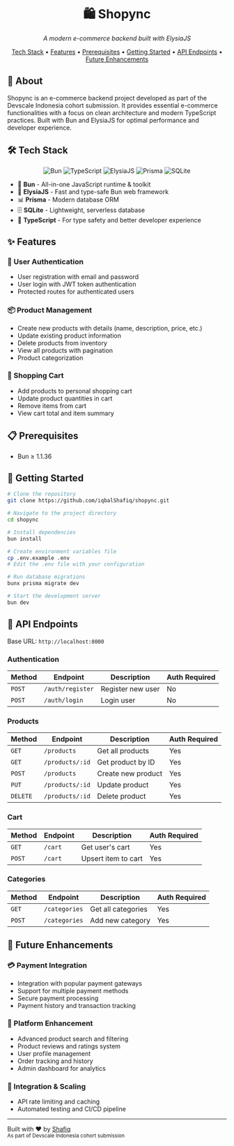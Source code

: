 
<div align="center">
  <h1>🛍️ Shopync</h1>
  <p><i>A modern e-commerce backend built with ElysiaJS</i></p>

  <p>
    <a href="#tech-stack">Tech Stack</a> •
    <a href="#features">Features</a> •
    <a href="#prerequisites">Prerequisites</a> •
    <a href="#getting-started">Getting Started</a> •
    <a href="#api-endpoints">API Endpoints</a> •
    <a href="#future-enhancements">Future Enhancements</a>
  </p>
</div>

<div id="about">
  <h2>📝 About</h2>
  <p>
    Shopync is an e-commerce backend project developed as part of the Devscale Indonesia cohort submission. It provides essential e-commerce functionalities with a focus on clean architecture and modern TypeScript practices. Built with Bun and ElysiaJS for optimal performance and developer experience.
  </p>
</div>

<div id="tech-stack">
  <h2>🛠️ Tech Stack</h2>
  <p align="center">
    <img src="https://img.shields.io/badge/Bun-%23000000.svg?style=for-the-badge&logo=bun&logoColor=white" alt="Bun"/>
    <img src="https://img.shields.io/badge/TypeScript-007ACC?style=for-the-badge&logo=typescript&logoColor=white" alt="TypeScript"/>
    <img src="https://img.shields.io/badge/Elysia-000000?style=for-the-badge" alt="ElysiaJS"/>
    <img src="https://img.shields.io/badge/Prisma-2D3748?style=for-the-badge&logo=prisma&logoColor=white" alt="Prisma"/>
    <img src="https://img.shields.io/badge/SQLite-07405E?style=for-the-badge&logo=sqlite&logoColor=white" alt="SQLite"/>
  </p>

  <ul>
    <li>🚀 <strong>Bun</strong> - All-in-one JavaScript runtime & toolkit</li>
    <li>🎯 <strong>ElysiaJS</strong> - Fast and type-safe Bun web framework</li>
    <li>📊 <strong>Prisma</strong> - Modern database ORM</li>
    <li>🗄️ <strong>SQLite</strong> - Lightweight, serverless database</li>
    <li>📘 <strong>TypeScript</strong> - For type safety and better developer experience</li>
  </ul>
</div>

<div id="features">
  <h2>✨ Features</h2>
  
  <h3>🔐 User Authentication</h3>
  <ul>
    <li>User registration with email and password</li>
    <li>User login with JWT token authentication</li>
    <li>Protected routes for authenticated users</li>
  </ul>

  <h3>📦 Product Management</h3>
  <ul>
    <li>Create new products with details (name, description, price, etc.)</li>
    <li>Update existing product information</li>
    <li>Delete products from inventory</li>
    <li>View all products with pagination</li>
    <li>Product categorization</li>
  </ul>

  <h3>🛒 Shopping Cart</h3>
  <ul>
    <li>Add products to personal shopping cart</li>
    <li>Update product quantities in cart</li>
    <li>Remove items from cart</li>
    <li>View cart total and item summary</li>
  </ul>
</div>

<div id="prerequisites">
  <h2>📋 Prerequisites</h2>
  <ul>
    <li>Bun ≥ 1.1.36</li>
  </ul>
</div>

<div id="getting-started">
  <h2>🚀 Getting Started</h2>

  ```bash
  # Clone the repository
  git clone https://github.com/iqbalShafiq/shopync.git

  # Navigate to the project directory
  cd shopync

  # Install dependencies
  bun install

  # Create environment variables file
  cp .env.example .env
  # Edit the .env file with your configuration

  # Run database migrations
  bunx prisma migrate dev

  # Start the development server
  bun dev
  ```
</div>

<div id="api-endpoints">
  <h2>🔌 API Endpoints</h2>
  <p>Base URL: <code>http://localhost:8000</code></p>

  <h3>Authentication</h3>
  <table>
    <thead>
      <tr>
        <th>Method</th>
        <th>Endpoint</th>
        <th>Description</th>
        <th>Auth Required</th>
      </tr>
    </thead>
    <tbody>
      <tr>
        <td><code>POST</code></td>
        <td><code>/auth/register</code></td>
        <td>Register new user</td>
        <td>No</td>
      </tr>
      <tr>
        <td><code>POST</code></td>
        <td><code>/auth/login</code></td>
        <td>Login user</td>
        <td>No</td>
      </tr>
    </tbody>
  </table>

  <h3>Products</h3>
  <table>
    <thead>
      <tr>
        <th>Method</th>
        <th>Endpoint</th>
        <th>Description</th>
        <th>Auth Required</th>
      </tr>
    </thead>
    <tbody>
      <tr>
        <td><code>GET</code></td>
        <td><code>/products</code></td>
        <td>Get all products</td>
        <td>Yes</td>
      </tr>
      <tr>
        <td><code>GET</code></td>
        <td><code>/products/:id</code></td>
        <td>Get product by ID</td>
        <td>Yes</td>
      </tr>
      <tr>
        <td><code>POST</code></td>
        <td><code>/products</code></td>
        <td>Create new product</td>
        <td>Yes</td>
      </tr>
      <tr>
        <td><code>PUT</code></td>
        <td><code>/products/:id</code></td>
        <td>Update product</td>
        <td>Yes</td>
      </tr>
      <tr>
        <td><code>DELETE</code></td>
        <td><code>/products/:id</code></td>
        <td>Delete product</td>
        <td>Yes</td>
      </tr>
    </tbody>
  </table>

  <h3>Cart</h3>
  <table>
    <thead>
      <tr>
        <th>Method</th>
        <th>Endpoint</th>
        <th>Description</th>
        <th>Auth Required</th>
      </tr>
    </thead>
    <tbody>
      <tr>
        <td><code>GET</code></td>
        <td><code>/cart</code></td>
        <td>Get user's cart</td>
        <td>Yes</td>
      </tr>
      <tr>
        <td><code>POST</code></td>
        <td><code>/cart</code></td>
        <td>Upsert item to cart</td>
        <td>Yes</td>
      </tr>
    </tbody>
  </table>

  <h3>Categories</h3>
  <table>
    <thead>
      <tr>
        <th>Method</th>
        <th>Endpoint</th>
        <th>Description</th>
        <th>Auth Required</th>
      </tr>
    </thead>
    <tbody>
      <tr>
        <td><code>GET</code></td>
        <td><code>/categories</code></td>
        <td>Get all categories</td>
        <td>Yes</td>
      </tr>
      <tr>
        <td><code>POST</code></td>
        <td><code>/categories</code></td>
        <td>Add new category</td>
        <td>Yes</td>
      </tr>
    </tbody>
  </table>
</div>

<div id="future-enhancements">
  <h2>🔮 Future Enhancements</h2>
  
  <h3>💳 Payment Integration</h3>
  <ul>
    <li>Integration with popular payment gateways</li>
    <li>Support for multiple payment methods</li>
    <li>Secure payment processing</li>
    <li>Payment history and transaction tracking</li>
  </ul>

  <h3>🚀 Platform Enhancement</h3>
  <ul>
    <li>Advanced product search and filtering</li>
    <li>Product reviews and ratings system</li>
    <li>User profile management</li>
    <li>Order tracking and history</li>
    <li>Admin dashboard for analytics</li>
  </ul>

  <h3>📱 Integration & Scaling</h3>
  <ul>
    <li>API rate limiting and caching</li>
    <li>Automated testing and CI/CD pipeline</li>
  </ul>
</div>

<div id="footer">
  <hr>

  <p align="left">
    Built with ❤️ by <a href="https://github.com/iqbalShafiq">Shafiq</a>
    <br>
    <sub>As part of Devscale Indonesia cohort submission</sub>
  </p>
</div>
